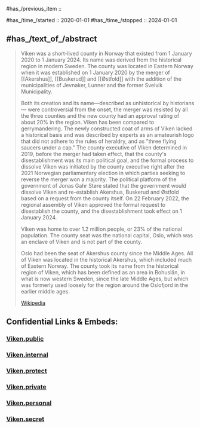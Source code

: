 
#has_/previous_item :: 

#has_/time_/started :: 2020-01-01 
#has_/time_/stopped  :: 2024-01-01 

## #has_/text_of_/abstract 

> Viken was a short-lived county in Norway that existed from 1 January 2020 to 1 January 2024. 
> Its name was derived from the historical region in modern Sweden. 
> The county was located in Eastern Norway when it was established on 1 January 2020 
> by the merger of [[Akershus]], [[Buskerud]] and [[Østfold]] 
> with the addition of the municipalities of Jevnaker, Lunner and the former Svelvik Municipality. 
> 
> Both its creation and its name—described as unhistorical by historians—
> were controversial from the onset, the merger was resisted by all the three counties 
> and the new county had an approval rating of about 20% in the region. Viken has been compared to gerrymandering. The newly constructed coat of arms of Viken lacked a historical basis and was described by experts as an amateurish logo that did not adhere to the rules of heraldry, and as "three flying saucers under a cap." The county executive of Viken determined in 2019, before the merger had taken effect, that the county's disestablishment was its main political goal, and the formal process to dissolve Viken was initiated by the county executive right after the 2021 Norwegian parliamentary election in which parties seeking to reverse the merger won a majority. The political platform of the government of Jonas Gahr Støre stated that the government would dissolve Viken and re-establish Akershus, Buskerud and Østfold based on a request from the county itself. On 22 February 2022, the regional assembly of Viken approved the formal request to disestablish the county, and the disestablishment took effect on 1 January 2024.
>
> Viken was home to over 1.2 million people, or 23% of the national population. 
> The county seat was the national capital, Oslo, 
> which was an enclave of Viken and is not part of the county. 
> 
> Oslo had been the seat of Akershus county since the Middle Ages. 
> All of Viken was located in the historical Akershus, which included much of Eastern Norway. 
> The county took its name from the historical region of Viken, 
> which has been defined as an area in Bohuslän, in what is now western Sweden, 
> since the late Middle Ages, but which was formerly used loosely 
> for the region around the Oslofjord in the earlier middle ages.
>
> [Wikipedia](https://en.wikipedia.org/wiki/Viken%20(county))





## Confidential Links & Embeds: 

### [Viken.public](/_public/\Earth\Continent\Europe\Europe~North\Norway\Counties~NorwayViken.public.md) 

### [Viken.internal](/_internal/\Earth\Continent\Europe\Europe~North\Norway\Counties~NorwayViken.internal.md) 

### [Viken.protect](/_protect/\Earth\Continent\Europe\Europe~North\Norway\Counties~NorwayViken.protect.md) 

### [Viken.private](/_private/\Earth\Continent\Europe\Europe~North\Norway\Counties~NorwayViken.private.md) 

### [Viken.personal](/_personal/\Earth\Continent\Europe\Europe~North\Norway\Counties~NorwayViken.personal.md) 

### [Viken.secret](/_secret/\Earth\Continent\Europe\Europe~North\Norway\Counties~NorwayViken.secret.md)

